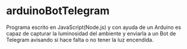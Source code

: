 # arduinoBotTelegram
Programa escrito en JavaScript(Node.js) y con ayuda de un Arduino es capaz de capturar la luminosidad del ambiente y enviarla a un Bot de Telegram avisando si hace falta o no tener la luz encendida.
